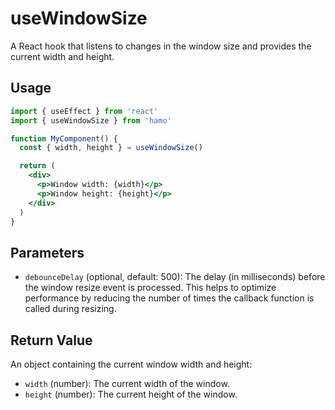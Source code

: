 # useWindowSize

A React hook that listens to changes in the window size and provides the current width and height.

## Usage

```jsx
import { useEffect } from 'react'
import { useWindowSize } from 'hamo'

function MyComponent() {
  const { width, height } = useWindowSize()

  return (
    <div>
      <p>Window width: {width}</p>
      <p>Window height: {height}</p>
    </div>
  )
}
```

## Parameters

- `debounceDelay` (optional, default: 500): The delay (in milliseconds) before the window resize event is processed. This helps to optimize performance by reducing the number of times the callback function is called during resizing.

## Return Value

An object containing the current window width and height:

- `width` (number): The current width of the window.
- `height` (number): The current height of the window.
